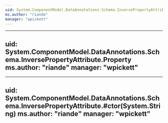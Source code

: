 ```yaml
---
uid: System.ComponentModel.DataAnnotations.Schema.InversePropertyAttribute
ms.author: "riande"
manager: "wpickett"
---
```


---
uid: System.ComponentModel.DataAnnotations.Schema.InversePropertyAttribute.Property
ms.author: "riande"
manager: "wpickett"
---

---
uid: System.ComponentModel.DataAnnotations.Schema.InversePropertyAttribute.#ctor(System.String)
ms.author: "riande"
manager: "wpickett"
---
